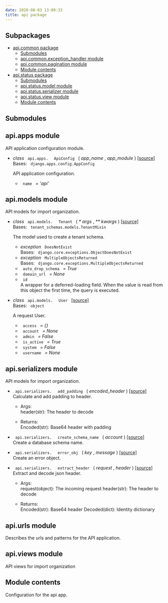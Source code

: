 ```yaml
---
date: 2020-08-03 13:09:33
title: api package
---
```

<div id="api-package" class="section">


<div id="subpackages" class="section">

## Subpackages

<div class="toctree-wrapper compound">

  - [api.common package](../api.common/)
      - [Submodules](../api.common/#submodules)
      - [api.common.exception\_handler
        module](../api.common/#module-api.common.exception_handler)
      - [api.common.pagination
        module](../api.common/#module-api.common.pagination)
      - [Module contents](../api.common/#module-api.common)
  - [api.status package](../api.status/)
      - [Submodules](../api.status/#submodules)
      - [api.status.model
        module](../api.status/#module-api.status.model)
      - [api.status.serializer
        module](../api.status/#module-api.status.serializer)
      - [api.status.view module](../api.status/#module-api.status.view)
      - [Module contents](../api.status/#module-api.status)

</div>

</div>

<div id="submodules" class="section">

## Submodules

</div>

<div id="module-api.apps" class="section">

<span id="api-apps-module"> </span>

## api.apps module

API application configuration module.

  - *class* `  api.apps.  ` `  ApiConfig  ` <span class="sig-paren"> (
    </span> *<span class="n"> app\_name </span>* , *<span class="n">
    app\_module </span>* <span class="sig-paren"> ) </span>
    [<span class="viewcode-link"> \[source\]
    </span>](../../_modules/api/apps/#ApiConfig)  
    Bases: `  django.apps.config.AppConfig  `
    
    API application configuration.
    
      - `  name  ` *= 'api'*

</div>

<div id="module-api.models" class="section">

<span id="api-models-module"> </span>

## api.models module

API models for import organization.

  - *class* `  api.models.  ` `  Tenant  ` <span class="sig-paren"> (
    </span> *<span class="o"> \* </span> <span class="n"> args </span>*
    , *<span class="o"> \*\* </span> <span class="n"> kwargs </span>*
    <span class="sig-paren"> ) </span> [<span class="viewcode-link">
    \[source\] </span>](../../_modules/api/models/#Tenant)  
    Bases: `  tenant_schemas.models.TenantMixin  `
    
    The model used to create a tenant schema.
    
      - *exception* `  DoesNotExist  `  
        Bases: `  django.core.exceptions.ObjectDoesNotExist  `
    
    <!-- end list -->
    
      - *exception* `  MultipleObjectsReturned  `  
        Bases: `  django.core.exceptions.MultipleObjectsReturned  `
    
    <!-- end list -->
    
      - `  auto_drop_schema  ` *= True*
    
    <!-- end list -->
    
      - `  domain_url  ` *= None*
    
    <!-- end list -->
    
      - `  id  `  
        A wrapper for a deferred-loading field. When the value is read
        from this object the first time, the query is executed.

<!-- end list -->

  - *class* `  api.models.  ` `  User  ` [<span class="viewcode-link">
    \[source\] </span>](../../_modules/api/models/#User)  
    Bases: `  object  `
    
    A request User.
    
      - `  access  ` *= {}*
    
    <!-- end list -->
    
      - `  account  ` *= None*
    
    <!-- end list -->
    
      - `  admin  ` *= False*
    
    <!-- end list -->
    
      - `  is_active  ` *= True*
    
    <!-- end list -->
    
      - `  system  ` *= False*
    
    <!-- end list -->
    
      - `  username  ` *= None*

</div>

<div id="module-api.serializers" class="section">

<span id="api-serializers-module"> </span>

## api.serializers module

API models for import organization.

  - `  api.serializers.  ` `  add_padding  ` <span class="sig-paren"> (
    </span> *<span class="n"> encoded\_header </span>*
    <span class="sig-paren"> ) </span> [<span class="viewcode-link">
    \[source\] </span>](../../_modules/api/serializers/#add_padding)  
    Calculate and add padding to header.
    
      - Args:  
        header(str): The header to decode
    
      - Returns:  
        Encoded(str): Base64 header with padding

<!-- end list -->

  - `  api.serializers.  ` `  create_schema_name  `
    <span class="sig-paren"> ( </span> *<span class="n"> account
    </span>* <span class="sig-paren"> ) </span>
    [<span class="viewcode-link"> \[source\]
    </span>](../../_modules/api/serializers/#create_schema_name)  
    Create a database schema name.

<!-- end list -->

  - `  api.serializers.  ` `  error_obj  ` <span class="sig-paren"> (
    </span> *<span class="n"> key </span>* , *<span class="n"> message
    </span>* <span class="sig-paren"> ) </span>
    [<span class="viewcode-link"> \[source\]
    </span>](../../_modules/api/serializers/#error_obj)  
    Create an error object.

<!-- end list -->

  - `  api.serializers.  ` `  extract_header  ` <span class="sig-paren">
    ( </span> *<span class="n"> request </span>* , *<span class="n">
    header </span>* <span class="sig-paren"> ) </span>
    [<span class="viewcode-link"> \[source\]
    </span>](../../_modules/api/serializers/#extract_header)  
    Extract and decode json header.
    
      - Args:  
        request(object): The incoming request header(str): The header to
        decode
    
      - Returns:  
        Encoded(str): Base64 header Decoded(dict): Identity dictionary

</div>

<div id="module-api.urls" class="section">

<span id="api-urls-module"> </span>

## api.urls module

Describes the urls and patterns for the API application.

</div>

<div id="module-api.views" class="section">

<span id="api-views-module"> </span>

## api.views module

API views for import organization

</div>

<div id="module-api" class="section">

<span id="module-contents"> </span>

## Module contents

Configuration for the api app.

</div>

</div>